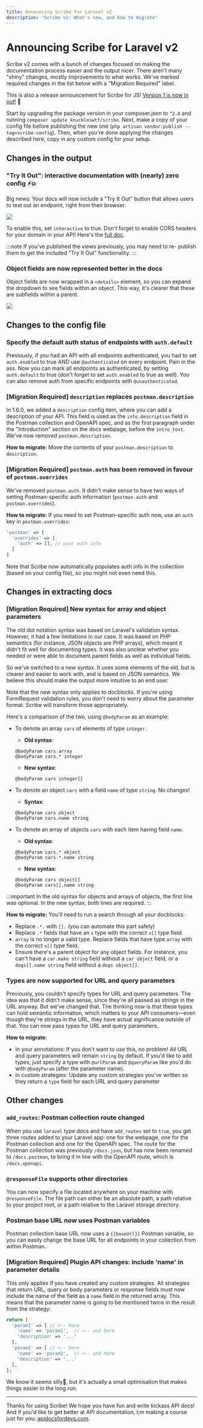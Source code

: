 ```yaml
---
title: Announcing Scribe for Laravel v2
description: "Scribe v2: What's new, and how to migrate"
---
```


# Announcing Scribe for Laravel v2

Scribe v2 comes with a bunch of changes focused on making the documentation process easier and the output nicer. There aren't many "shiny" changes, mostly improvements to what works. We've marked required changes in the list below with a "Migration Required" label.

<!--truncate-->

This is also a release announcement for Scribe for JS! [Version 1 is now in out!](https://github.com/knuckleswtf/scribe-js) 🎉 

Start by upgrading the package version in your composer.json to `^2.0` and running `composer update knuckleswtf/scribe`. Next, make a copy of your config file before publishing the new one (`php artisan vendor:publish --tag=scribe-config`). Then, when you're done applying the changes described here, copy in any custom config for your setup.

## Changes in the output 

### "Try It Out": interactive documentation with (nearly) zero config ⚡💥
Big news: Your docs will now include a "Try It Out" button that allows users to test out an endpoint, right from their browser.

![](../static/img/screenshots/tryitout-button.jpg)

To enable this, set `interactive` to true. Don't forget to enable CORS headers for your domain in your API! Here's the [full doc](https://scribe.readthedocs.io/en/v2/generating-documentation.html#configuring-interactive-documentation).

:::note
If you've published the views previously, you may need to re- publish them to get the included "Try It Out" functionality.
:::

### Object fields are now represented better in the docs
Object fields are now wrapped in a `<details>` element, so you can expand the dropdown to see fields within an object. This way, it's clearer that these are subfields within a parent.

![](../static/img/screenshots/object-fields.jpg)


## Changes to the config file
   
### Specify the default auth status of endpoints with `auth.default`
Previously, if you had an API with all endpoints authenticated, you had to set `auth.enabled` to true AND use `@authenticated` on every endpoint. Pain in the ass. Now you can mark all endpoints as authenticated, by setting `auth.default` to true (don't forget to set `auth.enabled` to true as well). You can also remove auth from specific endpoints with `@unauthenticated`.
   
### [Migration Required] `description` replaces `postman.description`
In 1.6.0, we added a `description` config item, where you can add a description of your API. This field is used as the `info.description` field in the Postman collection and OpenAPI spec, and as the first paragraph under the "Introduction" section on the docs webpage, before the `intro_text`. We've now removed `postman.description`.

**How to migrate**: Move the contents of your `postman.description` to `description`.

### [Migration Required] `postman.auth` has been removed in favour of `postman.overrides`
We've removed `postman.auth`. It didn't make sense to have two ways of setting Postman-specific auth information (`postman.auth` and `postman.overrides`).

**How to migrate**: If you need to set Postman-specific auth now, use an `auth` key in `postman.overrides`:

```php
'postman' => [
  'overrides' => [
    'auth' => [], // your auth info
  ]
]
```

Note that Scribe now automatically populates auth info in the collection (based on your config file), so you might not even need this.

## Changes in extracting docs
### [Migration Required] New syntax for array and object parameters
The old dot notation syntax was based on Laravel's validation syntax. However, it had a few limitations in our case. It was based on PHP semantics (for instance, JSON objects are PHP arrays), which meant it didn't fit well for documenting types. It was also unclear whether you needed or were able to document parent fields as well as individual fields.

So we've switched to a new syntax. It uses some elements of the old, but is clearer and easier to work with, and is based on JSON semantics. We believe this should make the output more intuitive to an end user.

Note that the new syntax only applies to docblocks. If you're using FormRequest validation rules, you don't need to worry about the parameter format. Scribe will transform those appropriately.

Here's a comparison of the two, using `@bodyParam` as an example:

- To denote an array `cars` of elements of type `integer`.
  
  - **Old syntax**:
  
  ```
  @bodyParam cars array
  @bodyParam cars.* integer
  ```
  
  - **New syntax**: 
  ```
  @bodyParam cars integer[]
  ```


- To denote an object `cars` with a field `name` of type `string`. No changes!
  
  - **Syntax**: 
  ```
  @bodyParam cars object
  @bodyParam cars.name string
  ```


- To denote an array of objects `cars` with each item having field `name`.
  
  - **Old syntax**: 
  ```
  @bodyParam cars.* object
  @bodyParam cars.*.name string
  ```
  
  - **New syntax**: 
  ```
  @bodyParam cars object[]
  @bodyParam cars[].name string
  ```

:::important
In the old syntax for objects and arrays of objects, the first line was optional. In the new syntax, both lines are required. 
:::

**How to migrate:**
You'll need to run a search through all your docblocks:
- Replace `.*.` with `[].` (you can automate this part safely)
- Replace `.*` fields that have an `x` type with the correct `x[]` type field. 
- `array` is no longer a valid type. Replace fields that have type `array` with the correct `x[]` type field.
- Ensure there's a parent object for any object fields. For instance, you can't have a `car.make string` field without a `car object` field, or a  `dogs[].name string` field without a `dogs object[]`.

### Types are now supported for URL and query parameters
Previously, you couldn't specify types for URL and query parameters. The idea was that it didn't make sense, since they're all passed as strings in the URL anyway. But we've changed that. The thinking now is that these types can hold semantic information, which matters to your API consumers—even though they're strings in the URL, they have actual significance outside of that. You can now pass types for URL and query parameters.

**How to migrate**:
- In your annotations: If you don't want to use this, no problem! All URL and query parameters will remain `string` by default. If you'd like to add types, just specify a type with `@urlParam` and `@queryParam` like you'd do with `@bodyParam` (after the parameter name).
- In custom strategies: Update any custom strategies you've written so they return a `type` field for each URL and query parameter

## Other changes
### `add_routes`: Postman collection route changed
When you use `laravel` type docs and have `add_routes` set to `true`, you get three routes added to your Laravel app: one for the webpage, one for the Postman collection and one for the OpenAPI spec. The route for the Postman collection was previously `/docs.json`, but has now been renamed to `/docs.postman`, to bring it in line with the OpenAPI route, which is `/docs.openapi`.

### `@responseFile` supports other directories
You can now specify a file located anywhere on your machine with `@responseFile`. The file path can either be an absolute path, a path relative to your project root, or a path relative to the Laravel storage directory.

### Postman base URL now uses Postman variables
Postman collection base URL now uses a `{{baseUrl}}` Postman variable, so you can easily change the base URL for all endpoints in your collection from within Postman.

### [Migration Required] Plugin API changes: include 'name' in parameter details
This only applies if you have created any custom strategies. All strategies that return URL, query or body parameters or response fields must now include the name of the field as a `name` field in the returned array. This means that the parameter name is going to be mentioned twice in the result from the strategy:

```php
return [
  'param1' => [ // <-- here
    'name' => 'param1',  // <-- and here
    'description' => '...'
  ],
  'param2' => [ // <-- here
    'name' => 'param2',  // <-- and here
    'description' => '...'
  ],
];
```

We know it seems silly🙂, but it's actually a small optimisation that makes things easier in the long run.

<hr />

Thanks for using Scribe! We hope you have fun and write kickass API docs! And if you'd like to get better at API documentation, I;m making a course just for you: [apidocsfordevs.com](https://apidocsfordevs.com).

